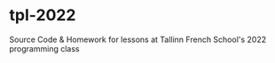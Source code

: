 # tpl-2022
Source Code &amp; Homework for lessons at Tallinn French School's 2022 programming class
